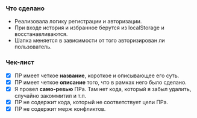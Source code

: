 ### Что сделано

- Реализовала логику регистрации и авторизации.
- При входе история и избранное берутся из localStorage и восстанавливаются.
- Шапка меняется в зависимости от того авторизирован ли пользователь.

### Чек-лист

- [x] ПР имеет четкое **название**, короткое и описывающее его суть.
- [x] ПР имеет четкое **описание** того, что в рамках него было сделано.
- [x] Я провел **само-ревью** ПРа. Там нет кода, который я забыл удалить, случайно закоммитил и т.п.
- [x] ПР не содержит кода, который не соответствует цели ПРа.
- [x] ПР не содержит мерж конфликтов.
